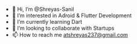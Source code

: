 - 👋 Hi, I’m @Shreyas-Sanil
- 👀 I’m interested in Adroid & Flutter Development
- 🌱 I’m currently learning Dart
- 💞️ I’m looking to collaborate with Startups
- 📫 How to reach me atshreyas237@gmail.com

<!---
Shreyas-Sanil/Shreyas-Sanil is a ✨ special ✨ repository because its `README.md` (this file) appears on your GitHub profile.
You can click the Preview link to take a look at your changes.
--->
